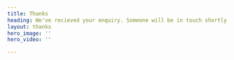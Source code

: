 ```yaml
---
title: Thanks
heading: We've recieved your enquiry. Someone will be in touch shortly.
layout: thanks
hero_image: ''
hero_video: ''

---
```

